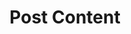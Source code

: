 ---
title: Post Content
description: Hydrate server-rendered content to a realtime Firestore stream. 
weight: 23
lastmod: 2021-02-01T10:23:30-09:00
draft: false
vimeo: 
emoji: 🔥
video_length: 11:47
---